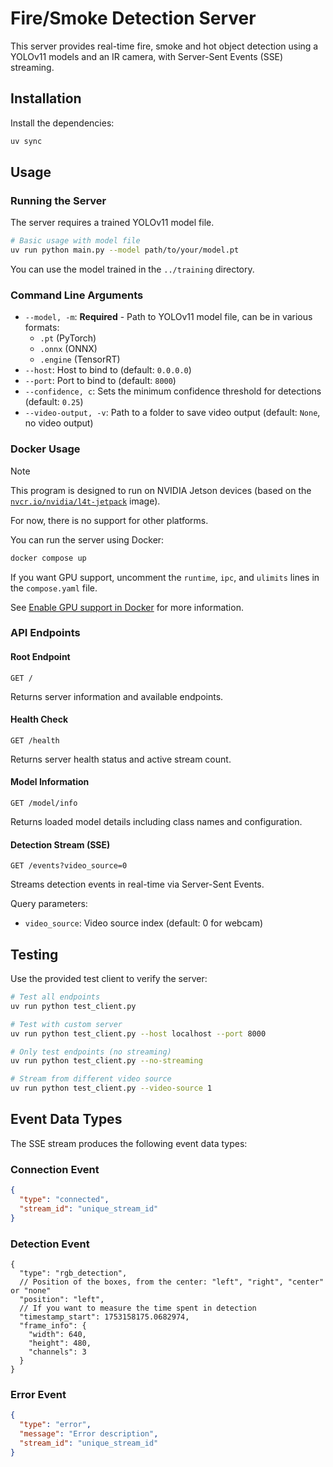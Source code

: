 # Fire/Smoke Detection Server

This server provides real-time fire, smoke and hot object detection using a YOLOv11 models and an IR camera, with Server-Sent Events (SSE) streaming.

## Installation

Install the dependencies:

```bash
uv sync
```

## Usage

### Running the Server

The server requires a trained YOLOv11 model file.

```bash
# Basic usage with model file
uv run python main.py --model path/to/your/model.pt
```

You can use the model trained in the `../training` directory.

### Command Line Arguments

- `--model, -m`: **Required** - Path to YOLOv11 model file, can be in various formats:
  - `.pt` (PyTorch)
  - `.onnx` (ONNX)
  - `.engine` (TensorRT)
- `--host`: Host to bind to (default: `0.0.0.0`)
- `--port`: Port to bind to (default: `8000`)
- `--confidence, c`: Sets the minimum confidence threshold for detections (default: `0.25`)
- `--video-output, -v`: Path to a folder to save video output (default: `None`, no video output)

### Docker Usage

> [!NOTE]
> This program is designed to run on NVIDIA Jetson devices (based on the [`nvcr.io/nvidia/l4t-jetpack`](https://catalog.ngc.nvidia.com/orgs/nvidia/containers/l4t-jetpack) image).
> 
> For now, there is no support for other platforms.

You can run the server using Docker:

```bash
docker compose up
```

If you want GPU support, uncomment the `runtime`, `ipc`, and `ulimits` lines in the `compose.yaml` file.

See [Enable GPU support in Docker](https://docs.docker.com/compose/how-tos/gpu-support/) for more information.

### API Endpoints

#### Root Endpoint
```
GET /
```
Returns server information and available endpoints.

#### Health Check
```
GET /health
```
Returns server health status and active stream count.

#### Model Information
```
GET /model/info
```
Returns loaded model details including class names and configuration.

#### Detection Stream (SSE)
```
GET /events?video_source=0
```
Streams detection events in real-time via Server-Sent Events.

Query parameters:
- `video_source`: Video source index (default: 0 for webcam)

## Testing

Use the provided test client to verify the server:

```bash
# Test all endpoints
uv run python test_client.py

# Test with custom server
uv run python test_client.py --host localhost --port 8000

# Only test endpoints (no streaming)
uv run python test_client.py --no-streaming

# Stream from different video source
uv run python test_client.py --video-source 1
```

## Event Data Types

The SSE stream produces the following event data types:

### Connection Event

```json
{
  "type": "connected",
  "stream_id": "unique_stream_id"
}
```

### Detection Event

```jsonc
{
  "type": "rgb_detection",
  // Position of the boxes, from the center: "left", "right", "center" or "none"
  "position": "left",
  // If you want to measure the time spent in detection
  "timestamp_start": 1753158175.0682974,
  "frame_info": {
    "width": 640,
    "height": 480,
    "channels": 3
  }
}
```

### Error Event

```json
{
  "type": "error",
  "message": "Error description",
  "stream_id": "unique_stream_id"
}
```

